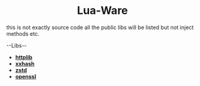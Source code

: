 <h1 align="center">Lua-Ware</h1>

this is not exactly source code all the public libs will be listed but not inject methods etc.

--Libs--
- [**httplib**](https://github.com/yhirose/cpp-httplib)
- [**xxhash**](https://github.com/Cyan4973/xxHash)
- [**zstd**](https://github.com/facebook/zstd)
- [**openssl**](https://github.com/openssl/openssl)
